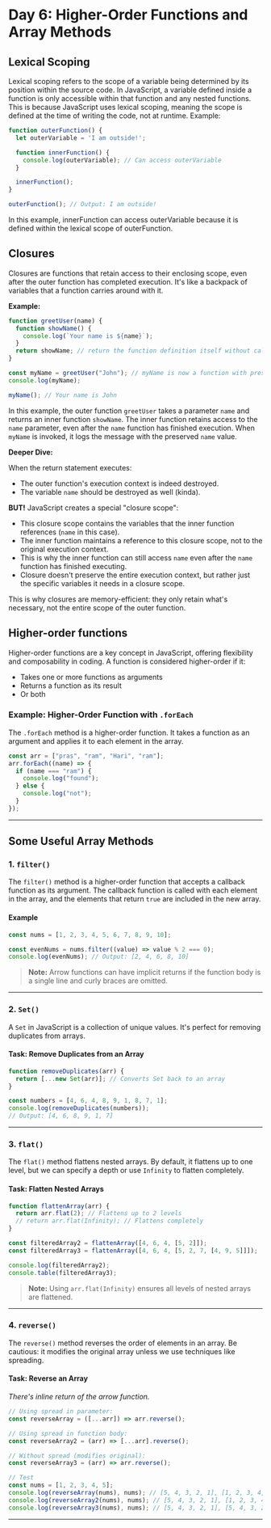 # Day 6: Higher-Order Functions and Array Methods
## Lexical Scoping

Lexical scoping refers to the scope of a variable being determined by its position within the source code. In JavaScript, a variable defined inside a function is only accessible within that function and any nested functions. This is because JavaScript uses lexical scoping, meaning the scope is defined at the time of writing the code, not at runtime.
Example:
```javascript
function outerFunction() {
  let outerVariable = 'I am outside!';

  function innerFunction() {
    console.log(outerVariable); // Can access outerVariable
  }

  innerFunction();
}

outerFunction(); // Output: I am outside!
```
In this example, innerFunction can access outerVariable because it is defined within the lexical scope of outerFunction.

## Closures

Closures are functions that retain access to their enclosing scope, even after the outer function has completed execution. It's like a backpack of variables that a function carries around with it.

**Example:**
```javascript
function greetUser(name) {
  function showName() {
    console.log(`Your name is ${name}`);
  }
  return showName; // return the function definition itself without calling it
}

const myName = greetUser("John"); // myName is now a function with preserved access to the name variable
console.log(myName);

myName(); // Your name is John

```
In this example, the outer function `greetUser` takes a parameter `name` and returns an inner function `showName`. The inner function retains access to the `name` parameter, even after the `name` function has finished execution. When `myName` is invoked, it logs the message with the preserved `name` value.

**Deeper Dive:**

When the return statement executes:
- The outer function's execution context is indeed destroyed.
- The variable `name` should be destroyed as well (kinda).
  
**BUT!** JavaScript creates a special "closure scope":

- This closure scope contains the variables that the inner function references (`name` in this case).
- The inner function maintains a reference to this closure scope, not to the original execution context.
- This is why the inner function can still access `name` even after the `name` function has finished executing.
- Closure doesn't preserve the entire execution context, but rather just the specific variables it needs in a closure scope.

This is why closures are memory-efficient: they only retain what's necessary, not the entire scope of the outer function.


## Higher-order functions

Higher-order functions are a key concept in JavaScript, offering flexibility and composability in coding. A function is considered higher-order if it:

- Takes one or more functions as arguments
- Returns a function as its result
- Or both

### Example: Higher-Order Function with `.forEach`
The `.forEach` method is a higher-order function. It takes a function as an argument and applies it to each element in the array.

```javascript
const arr = ["pras", "ram", "Hari", "ram"];
arr.forEach((name) => {
  if (name === "ram") {
    console.log("found");
  } else {
    console.log("not");
  }
});
```

---

## Some Useful Array Methods

### 1. `filter()`

The `filter()` method is a higher-order function that accepts a callback function as its argument. The callback function is called with each element in the array, and the elements that return `true` are included in the new array.

#### Example

```javascript
const nums = [1, 2, 3, 4, 5, 6, 7, 8, 9, 10];

const evenNums = nums.filter((value) => value % 2 === 0);
console.log(evenNums); // Output: [2, 4, 6, 8, 10]
```
> **Note:** Arrow functions can have implicit returns if the function body is a single line and curly braces are omitted.

---

### 2. `Set()`
A `Set` in JavaScript is a collection of unique values. It's perfect for removing duplicates from arrays.

#### Task: Remove Duplicates from an Array

```javascript
function removeDuplicates(arr) {
  return [...new Set(arr)]; // Converts Set back to an array
}

const numbers = [4, 6, 4, 8, 9, 1, 8, 7, 1];
console.log(removeDuplicates(numbers));
// Output: [4, 6, 8, 9, 1, 7]
```

---

### 3. `flat()`
The `flat()` method flattens nested arrays. By default, it flattens up to one level, but we can specify a depth or use `Infinity` to flatten completely.

#### Task: Flatten Nested Arrays

```javascript
function flattenArray(arr) {
  return arr.flat(2); // Flattens up to 2 levels
  // return arr.flat(Infinity); // Flattens completely
}

const filteredArray2 = flattenArray([4, 6, 4, [5, 2]]);
const filteredArray3 = flattenArray([4, 6, 4, [5, 2, 7, [4, 9, 5]]]);

console.log(filteredArray2);
console.table(filteredArray3);
```

> **Note:** Using `arr.flat(Infinity)` ensures all levels of nested arrays are flattened.

---

### 4. `reverse()`
The `reverse()` method reverses the order of elements in an array. Be cautious: it modifies the original array unless we use techniques like spreading.

#### Task: Reverse an Array
*There's inline return of the arrow function.*
```javascript
// Using spread in parameter:
const reverseArray = ([...arr]) => arr.reverse();

// Using spread in function body:
const reverseArray2 = (arr) => [...arr].reverse();

// Without spread (modifies original):
const reverseArray3 = (arr) => arr.reverse();

// Test
const nums = [1, 2, 3, 4, 5];
console.log(reverseArray(nums), nums); // [5, 4, 3, 2, 1], [1, 2, 3, 4, 5]
console.log(reverseArray2(nums), nums); // [5, 4, 3, 2, 1], [1, 2, 3, 4, 5]
console.log(reverseArray3(nums), nums); // [5, 4, 3, 2, 1], [5, 4, 3, 2, 1]
```

---



